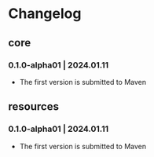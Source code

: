 # Changelog

## core

### 0.1.0-alpha01 | 2024.01.11

- The first version is submitted to Maven

## resources

### 0.1.0-alpha01 | 2024.01.11

- The first version is submitted to Maven